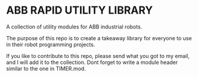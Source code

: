 ABB RAPID UTILITY LIBRARY
=========================

A collection of utility modules for ABB industrial robots.

The purpose of this repo is to create a takeaway library for everyone to use in their robot programming projects.

If you like to contribute to this repo, please send what you got to my email, and I will add it to the collection. Dont forget to write a module header similar to the one in TIMER.mod.
